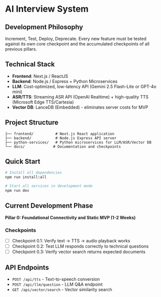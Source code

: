 # AI Interview System

## Development Philosophy
Increment, Test, Deploy, Deprecate. Every new feature must be tested against its own core checkpoint and the accumulated checkpoints of all previous pillars.

## Technical Stack
- **Frontend**: Next.js / ReactJS
- **Backend**: Node.js / Express + Python Microservices
- **LLM**: Cost-optimized, low-latency API (Gemini 2.5 Flash-Lite or GPT-4o mini)
- **ASR/TTS**: Streaming ASR API (OpenAI Realtime) + high-quality TTS (Microsoft Edge TTS/Cartesia)
- **Vector DB**: LanceDB (Embedded) - eliminates server costs for MVP

## Project Structure
```
├── frontend/          # Next.js React application
├── backend/           # Node.js Express API server
├── python-services/   # Python microservices for LLM/ASR/Vector DB
└── docs/             # Documentation and checkpoints
```

## Quick Start
```bash
# Install all dependencies
npm run install:all

# Start all services in development mode
npm run dev
```

## Current Development Phase
**Pillar 0: Foundational Connectivity and Static MVP (1-2 Weeks)**

### Checkpoints
- [ ] Checkpoint 0.1: Verify text → TTS → audio playback works
- [ ] Checkpoint 0.2: Test LLM responds correctly to technical questions  
- [ ] Checkpoint 0.3: Verify vector search returns expected documents

## API Endpoints
- `POST /api/tts` - Text-to-speech conversion
- `POST /api/llm/question` - LLM Q&A endpoint
- `GET /api/vector/search` - Vector similarity search